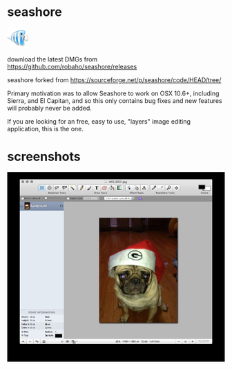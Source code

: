 # seashore

![icon](doc/icon.png)

download the latest DMGs from https://github.com/robaho/seashore/releases

seashore forked from https://sourceforge.net/p/seashore/code/HEAD/tree/

Primary motivation was to allow Seashore to work on OSX 10.6+, including Sierra, and El Capitan, and so this only contains bug fixes and new features will probably never be added.

If you are looking for an free, easy to use, "layers" image editing application, this is the one.

# screenshots
![screenshot](doc/screenshot.jpg)
